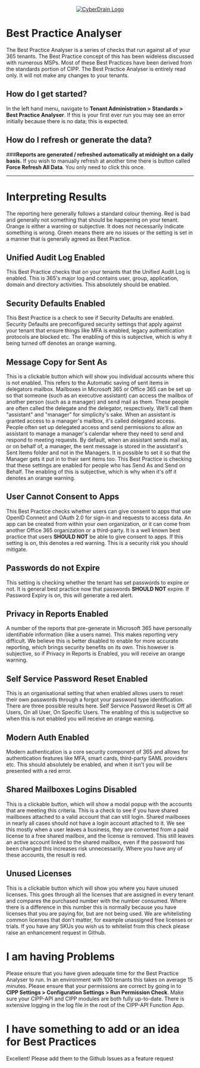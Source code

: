 <p align="center"><a href="https://cyberdrain.com" target="_blank" rel="noopener noreferrer"><img src="../assets/img/CyberDrain.png" alt="CyberDrain Logo"></a></p>

# Best Practice Analyser

The Best Practice Analyser is a series of checks that run against all of your 365 tenants. The Best Practice concept of this has been wideless discussed with numerous MSPs. Most of these Best Practices have been derived from the standards portion of CIPP. The Best Practice Analyser is entirely read only. It will not make any changes to your tenants.

## How do I get started?

In the left hand menu, navigate to **Tenant Administration > Standards > Best Practice Analyser**. If this is your first ever run you may see an error initially because there is no data; this is expected.
## How do I refresh or generate the data?
###**Reports are generated / refreshed automatically at midnight on a daily basis.**
If you wish to manually refresh at another time there is button called **Force Refresh All Data**. You only need to click this once.

---

# Interpreting Results
The reporting here generally follows a standard colour theming.
Red is bad and generally not something that should be happening on your tenant.
Orange is either a warning or subjective. It does not necessarily indicate something is wrong.
Green means there are no issues or the setting is set in a manner that is generally agreed as Best Practice.

## Unified Audit Log Enabled
This Best Practice checks that on your tenants that the Unified Audit Log is enabled. This is 365's major log and contains user, group, application, domain and directory activities. This absolutely should be enabled.

## Security Defaults Enabled
This Best Practice is a check to see if Security Defaults are enabled. Security Defaults are preconfigured security settings that apply against your tenant that ensure things like MFA is enabled, legacy authentication protocols are blocked etc. The enabling of this is subjective, which is why it being turned off denotes an orange warning.

## Message Copy for Sent As
This is a clickable button which will show you individual accounts where this is not enabled. This refers to the Automatic saving of sent items in delegators mailbox. Mailboxes in Microsoft 365 or Office 365 can be set up so that someone (such as an executive assistant) can access the mailbox of another person (such as a manager) and send mail as them. These people are often called the delegate and the delegator, respectively. We'll call them "assistant" and "manager" for simplicity's sake. When an assistant is granted access to a manager's mailbox, it's called delegated access. People often set up delegated access and send permissions to allow an assistant to manage a manager's calendar where they need to send and respond to meeting requests. By default, when an assistant sends mail as, or on behalf of, a manager, the sent message is stored in the assistant's Sent Items folder and not in the Managers. It is possible to set it so that the Manager gets it put in to their sent items too. This Best Practice is checking that these settings are enabled for people who has Send As and Send on Behalf. The enabling of this is subjective, which is why when it's off it denotes an orange warning.

## User Cannot Consent to Apps
This Best Practice checks whether users can give consent to apps that use OpenID Connect and OAuth 2.0 for sign-in and requests to access data. An app can be created from within your own organization, or it can come from another Office 365 organization or a third-party. It is a well known best practice that users **SHOULD NOT** be able to give consent to apps. If this setting is on, this denotes a red warning. This is a security risk you should mitigate.

## Passwords do not Expire
This setting is checking whether the tenant has set passwords to expire or not. It is general best practice now that passwords **SHOULD NOT** expire. If Password Expiry is on, this will generate a red alert.

## Privacy in Reports Enabled
A number of the reports that pre-generate in Microsoft 365 have personally identifiable information (like a users name). This makes reporting very difficult. We believe this is better disabled to enable for more accurate reporting, which brings security benefits on its own. This however is subjective, so if Privacy in Reports is Enabled, you will receive an orange warning.

## Self Service Password Reset Enabled
This is an organisational setting that when enabled allows users to reset their own passwords through a forgot your password type identification. There are three possible results here. Self Service Password Reset is Off all Users, On all User, On Specific Users. The enabling of this is subjective so when this is not enabled you will receive an orange warning.

## Modern Auth Enabled
Modern authentication is a core security component of 365 and allows for authentication features like MFA, smart cards, third-party SAML providers etc. This should absolutely be enabled, and when it isn't you will be presented with a red error.

## Shared Mailboxes Logins Disabled
This is a clickable button, which will show a modal popup with the accounts that are meeting this criteria. This is a check to see if you have shared mailboxes attached to a valid account that can still login. Shared mailboxes in nearly all cases should not have a login account attached to it. We see this mostly when a user leaves a business, they are converted from a paid license to a free shared mailbox, and the license is removed. This still leaves an active account linked to the shared mailbox, even if the password has been changed this increases risk unnecessarily. Where you have any of these accounts, the result is red.

## Unused Licenses
This is a clickable button which will show you where you have unused licenses. This goes through all the licenses that are assigned in every tenant and compares the purchased number with the number consumed. Where there is a difference in this number this is normally because you have licenses that you are paying for, but are not being used. We are whitelisting common licenses that don't matter, for example unassigned free licenses or trials. If you have any SKUs you wish us to whitelist from this check please raise an enhancement request in Github.

# I am having Problems
Please ensure that you have given adequate time for the Best Practice Analyser to run. In an environment with 100 tenants this takes on average 15 minutes. Please ensure that your permissions are correct by going in to **CIPP Settings > Configuration Settings > Run Permission Check**. Make sure your CIPP-API and CIPP modules are both fully up-to-date. There is extensive logging in the log file in the root of the CIPP-API Function App.

# I have something to add or an idea for Best Practices
Excellent! Please add them to the Github Issues as a feature request



